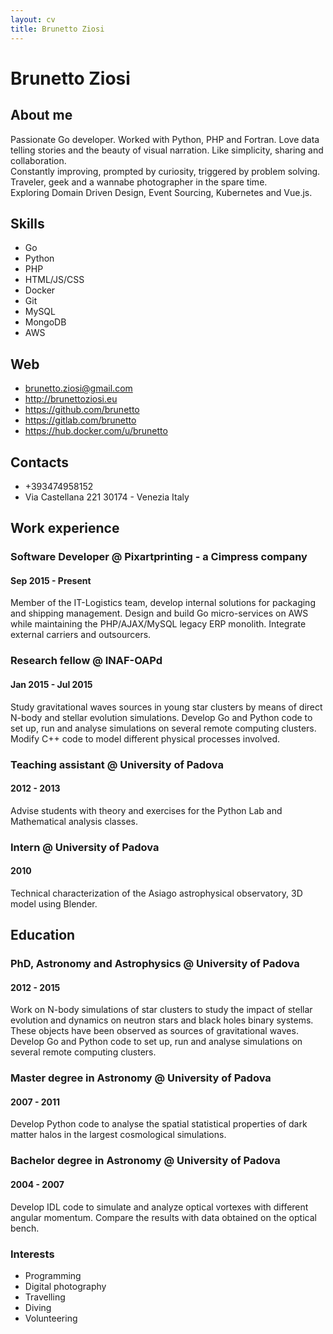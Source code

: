```yaml
---
layout: cv
title: Brunetto Ziosi
---
```

# Brunetto Ziosi
## About me
                                        
Passionate Go developer. Worked with Python, PHP and Fortran.
Love data telling stories and the beauty of visual narration.
Like simplicity, sharing and collaboration.<br/>
Constantly improving, prompted by curiosity, triggered by problem solving.
Traveler, geek and a wannabe photographer in the spare time.<br/>
Exploring Domain Driven Design, Event Sourcing, Kubernetes and Vue.js.

## Skills
* Go 
* Python 
* PHP 
* HTML/JS/CSS
* Docker 
* Git
* MySQL
* MongoDB
* AWS
                                                                      
## Web

* brunetto.ziosi@gmail.com
* http://brunettoziosi.eu
* https://github.com/brunetto
* https://gitlab.com/brunetto
* https://hub.docker.com/u/brunetto

## Contacts

* +393474958152
* Via Castellana 221
30174 - Venezia
Italy

## Work experience

### Software Developer @ Pixartprinting - a Cimpress company
#### Sep 2015 - Present

Member of the IT-Logistics team, develop internal solutions for packaging and shipping management.
Design and build Go micro-services on AWS while maintaining the PHP/AJAX/MySQL legacy ERP monolith.
Integrate external carriers and outsourcers.
                                    
### Research fellow @ INAF-OAPd</div>
#### Jan 2015 - Jul 2015

Study gravitational waves sources in young star clusters by means of direct N-body and stellar evolution simulations. Develop Go and Python code to set up, run and analyse simulations on several remote computing clusters. Modify C++ code to model different physical processes involved.

### Teaching assistant @ University of Padova</div>
#### 2012 - 2013</div>

Advise students with theory and exercises for the Python Lab and Mathematical analysis classes.

### Intern @ University of Padova</div>
#### 2010

Technical characterization of the Asiago astrophysical observatory, 3D model using Blender.

## Education
### PhD, Astronomy and Astrophysics @ University of Padova</div>
#### 2012 - 2015
 
Work on N-body simulations of star clusters to study the impact of stellar evolution and dynamics on neutron stars and black holes binary systems. These objects have been observed as sources of gravitational waves. Develop Go and Python code to set up, run and analyse simulations on several remote computing clusters.
                                   
### Master degree in Astronomy @ University of Padova
#### 2007 - 2011

Develop Python code to analyse the spatial statistical properties of dark matter halos in the largest cosmological simulations.
                                   
### Bachelor degree in Astronomy @ University of Padova</div>
#### 2004 - 2007

Develop IDL code to simulate and analyze optical vortexes with different angular momentum. Compare the results with data obtained on the optical bench.

### Interests

* Programming 
* Digital photography 
* Travelling 
* Diving 
* Volunteering